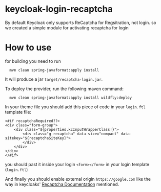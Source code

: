 # keycloak-login-recaptcha

By default Keycloak only supports ReCaptcha for Regsitration, not login. so we created a simple module for activating recaptcha for login

#		How to use
for building you need to run

````
  mvn clean spring-javaformat:apply install
````

It will produce a jar `target/recaptcha-login.jar`.

To deploy the provider, run the following maven command:
                                         
````
  mvn clean spring-javaformat:apply install wildfly:deploy
````

In your theme file you should add this piece of code in your `login.ftl` template file:
```
<#if recaptchaRequired??>
<div class="form-group">
	<div class="${properties.kcInputWrapperClass!}">
		<div class="g-recaptcha" data-size="compact" data-sitekey="${recaptchaSiteKey}">			
		</div>
	</div>
</div>
</#if>
```
you should past it inside your login `<form></form>` in your login template (`login.ftl`)

And finally you should enable external origin `https://google.com` like the way in keycloaks'  [Recaptcha Documentation](https://www.keycloak.org/docs/latest/server_admin/index.html#_recaptcha) mentioned.
